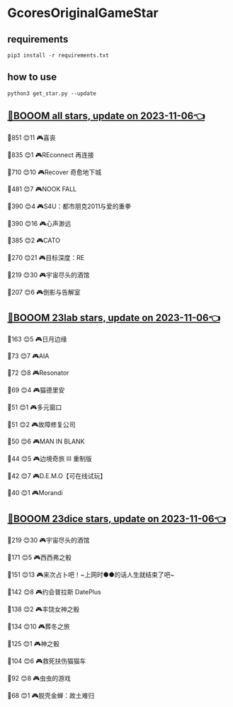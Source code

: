 # GcoresOriginalGameStar

## requirements
```
pip3 install -r requirements.txt
```

## how to use
```
python3 get_star.py --update
```

## [🔗BOOOM all stars, update on 2023-11-06👈](https://raw.githack.com/sichaozhang1112/GcoresOriginalGameStar/main/all.html) 
🌟851 😊11  🎮喜丧                 

🌟835 😊1   🎮REconnect 再连接      

🌟710 😊10  🎮Recover 奇愈地下城      

🌟481 😊7   🎮NOOK FALL          

🌟390 😊4   🎮S4U：都市朋克2011与爱的重拳  

🌟390 😊16  🎮心声渺远               

🌟385 😊2   🎮CATO               

🌟270 😊21  🎮目标深度：RE            

🌟219 😊30  🎮宇宙尽头的酒馆            

🌟207 😊6   🎮倒影与告解室             

## [🔗BOOOM 23lab stars, update on 2023-11-06👈](https://raw.githack.com/sichaozhang1112/GcoresOriginalGameStar/main/23lab.html) 
🌟163 😊5   🎮日月边缘               

🌟73  😊7   🎮AIA                

🌟72  😊8   🎮Resonator          

🌟69  😊4   🎮猫德里安               

🌟51  😊1   🎮多元窗口               

🌟51  😊2   🎮故障修复公司             

🌟50  😊6   🎮MAN IN BLANK       

🌟44  😊5   🎮边境奇旅 III 重制版       

🌟42  😊7   🎮D.E.M.O【可在线试玩】     

🌟40  😊1   🎮Morandi            

## [🔗BOOOM 23dice stars, update on 2023-11-06👈](https://raw.githack.com/sichaozhang1112/GcoresOriginalGameStar/main/23dice.html) 
🌟219 😊30  🎮宇宙尽头的酒馆            

🌟171 😊5   🎮西西弗之骰              

🌟151 😊13  🎮来次占卜吧！~上网时●●的话人生就结束了吧~

🌟142 😊8   🎮约会普拉斯 DatePlus     

🌟138 😊2   🎮丰饶女神之骰             

🌟134 😊10  🎮葬冬之旅               

🌟125 😊1   🎮神之骰                

🌟104 😊6   🎮救死扶伤猫猫车            

🌟92  😊8   🎮虫虫的游戏              

🌟68  😊1   🎮脱壳金蝉：故土难归          

